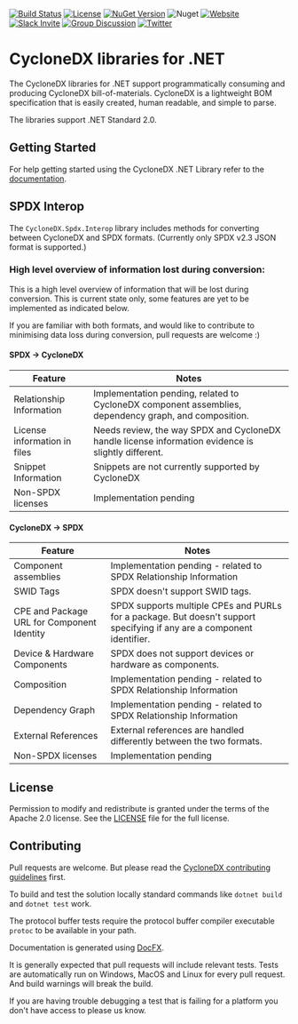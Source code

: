 [![Build Status](https://github.com/CycloneDX/cyclonedx-dotnet-library/workflows/.NET%20Core%20CI/badge.svg)](https://github.com/CycloneDX/cyclonedx-dotnet-library/actions?workflow=.NET+Core+CI)
[![License](https://img.shields.io/badge/license-Apache%202.0-brightgreen.svg)][License]
[![NuGet Version](https://img.shields.io/nuget/v/CycloneDX.Core.svg)](https://www.nuget.org/packages/CycloneDX.Core/)
![Nuget](https://img.shields.io/nuget/dt/CycloneDX.Models.svg)
[![Website](https://img.shields.io/badge/https://-cyclonedx.org-blue.svg)](https://cyclonedx.org/)
[![Slack Invite](https://img.shields.io/badge/Slack-Join-blue?logo=slack&labelColor=393939)](https://cyclonedx.org/slack/invite)
[![Group Discussion](https://img.shields.io/badge/discussion-groups.io-blue.svg)](https://groups.io/g/CycloneDX)
[![Twitter](https://img.shields.io/twitter/url/http/shields.io.svg?style=social&label=Follow)](https://twitter.com/CycloneDX_Spec)

# CycloneDX libraries for .NET

The CycloneDX libraries for .NET support programmatically consuming and producing CycloneDX bill-of-materials. CycloneDX is a lightweight BOM specification that is easily created, human readable, and simple to parse.

The libraries support .NET Standard 2.0.

## Getting Started

For help getting started using the CycloneDX .NET Library refer to the [documentation](https://cyclonedx.github.io/cyclonedx-dotnet-library/).

## SPDX Interop

The `CycloneDX.Spdx.Interop` library includes methods for converting between
CycloneDX and SPDX formats. (Currently only SPDX v2.3 JSON format is supported.)

### High level overview of information lost during conversion:

This is a high level overview of information that will be lost during
conversion. This is current state only, some features are yet to be
implemented as indicated below.

If you are familiar with both formats, and would like to contribute to
minimising data loss during conversion, pull requests are welcome :)

#### SPDX -> CycloneDX

| Feature | Notes |
| --- | --- |
| Relationship Information | Implementation pending, related to CycloneDX component assemblies, dependency graph, and composition. |
| License information in files | Needs review, the way SPDX and CycloneDX handle license information evidence is slightly different. |
| Snippet Information | Snippets are not currently supported by CycloneDX |
| Non-SPDX licenses | Implementation pending |

#### CycloneDX -> SPDX

| Feature | Notes |
| --- | --- |
| Component assemblies | Implementation pending - related to SPDX Relationship Information |
| SWID Tags | SPDX doesn't support SWID tags. |
| CPE and Package URL for Component Identity | SPDX supports multiple CPEs and PURLs for a package. But doesn't support specifying if any are a component identifier. |
| Device & Hardware Components | SPDX does not support devices or hardware as components. |
| Composition | Implementation pending - related to SPDX Relationship Information |
| Dependency Graph | Implementation pending - related to SPDX Relationship Information |
| External References | External references are handled differently between the two formats. |
| Non-SPDX licenses | Implementation pending |

## License

Permission to modify and redistribute is granted under the terms of the Apache 2.0 license. See the [LICENSE] file for the full license.

[License]: https://github.com/CycloneDX/cyclonedx-dotnet-library/blob/master/LICENSE

## Contributing

Pull requests are welcome. But please read the
[CycloneDX contributing guidelines](https://github.com/CycloneDX/.github/blob/master/CONTRIBUTING.md) first.

To build and test the solution locally standard commands like `dotnet build` and `dotnet test` work.

The protocol buffer tests require the protocol buffer compiler executable `protoc` to be available in your path.

Documentation is generated using [DocFX](https://dotnet.github.io/docfx/index.html).

It is generally expected that pull requests will include relevant tests.
Tests are automatically run on Windows, MacOS and Linux for every pull request.
And build warnings will break the build.

If you are having trouble debugging a test that is failing for a platform you
don't have access to please us know.